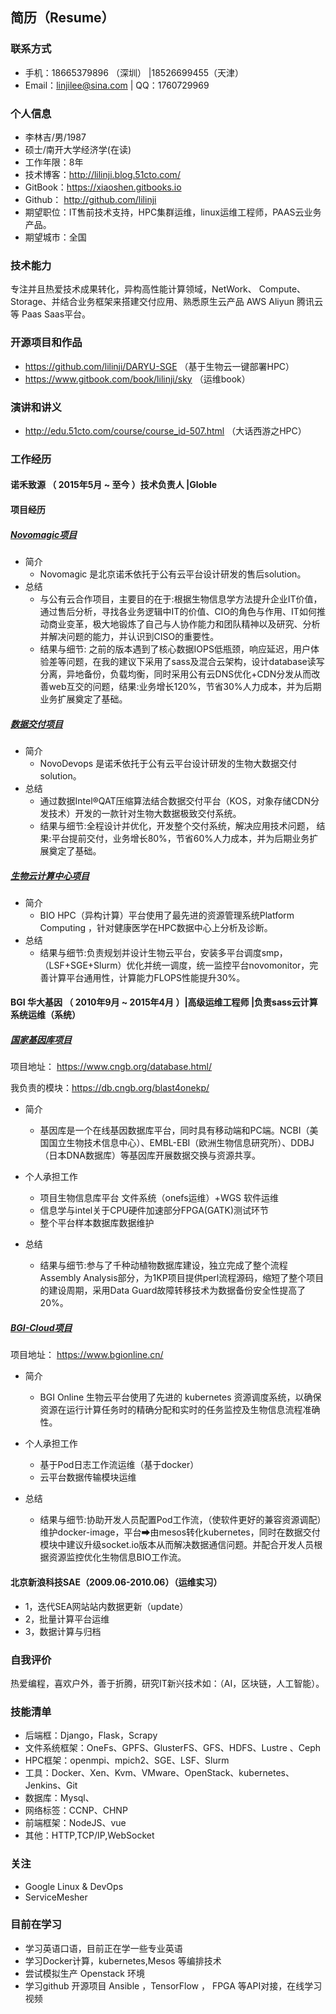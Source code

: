 简历（Resume）
-------------------------------------------

### 联系方式

* 手机：18665379896 （深圳） |18526699455（天津）
* Email：linjilee@sina.com | QQ：1760729969

### 个人信息

* 李林吉/男/1987
* 硕士/南开大学经济学(在读)
* 工作年限：8年
* 技术博客：http://lilinji.blog.51cto.com/
* GitBook：https://xiaoshen.gitbooks.io 
* Github： http://github.com/lilinji
* 期望职位：IT售前技术支持，HPC集群运维，linux运维工程师，PAAS云业务产品。
* 期望城市：全国

### 技术能力

专注并且热爱技术成果转化，异构高性能计算领域，NetWork、 Compute、Storage、并结合业务框架来搭建交付应用、熟悉原生云产品 AWS  Aliyun 腾讯云等 Paas Saas平台。

### 开源项目和作品

* https://github.com/lilinji/DARYU-SGE （基于生物云一键部署HPC）
* https://www.gitbook.com/book/lilinji/sky （运维book）

### 演讲和讲义
* http://edu.51cto.com/course/course_id-507.html （大话西游之HPC）



### 工作经历

####  诺禾致源 （ 2015年5月 ~ 至今 ）技术负责人 |Globle

####  项目经历

##### [Novomagic项目](https://magic.novogene.com)

- 简介
  + Novomagic 是北京诺禾依托于公有云平台设计研发的售后solution。
- 总结
  + 与公有云合作项目，主要目的在于:根据生物信息学方法提升企业IT价值，通过售后分析，寻找各业务逻辑中IT的价值、CIO的角色与作用、IT如何推动商业变革，极大地锻炼了自己与人协作能力和团队精神以及研究、分析并解决问题的能力，并认识到CISO的重要性。
  + 结果与细节: 之前的版本遇到了核心数据IOPS低瓶颈，响应延迟，用户体验差等问题，在我的建议下采用了sass及混合云架构，设计database读写分离，异地备份，负载均衡，同时采用公有云DNS优化+CDN分发从而改善web互交的问题，结果:业务增长120%，节省30%人力成本，并为后期业务扩展奠定了基础。

##### [数据交付项目](https://pan.ksyun.com/login/c/novogene)

- 简介
  + NovoDevops 是诺禾依托于公有云平台设计研发的生物大数据交付solution。
- 总结
  + 通过数据Intel®QAT压缩算法结合数据交付平台（KOS，对象存储CDN分发技术）开发的一款针对生物大数据极致交付系统。
  + 结果与细节:全程设计并优化，开发整个交付系统，解决应用技术问题， 结果:平台提前交付，业务增长80%，节省60%人力成本，并为后期业务扩展奠定了基础。

##### [生物云计算中心项目](http://news.xinhuanet.com/politics/2016-10/21/c_129332900.htm)

- 简介
  + BIO  HPC（异构计算）平台使用了最先进的资源管理系统Platform Computing ，针对健康医学在HPC数据中心上分析及诊断。
- 总结
  + 结果与细节:负责规划并设计生物云平台，安装多平台调度smp，（LSF+SGE+Slurm）优化并统一调度，统一监控平台novomonitor，完善计算平台通用性，计算能力FLOPS性能提升30%。

####  BGI 华大基因 （ 2010年9月 ~ 2015年4月 ）|高级运维工程师 |负责sass云计算系统运维（系统）

##### [国家基因库项目](https://www.cngb.org/)
项目地址： https://www.cngb.org/database.html/

我负责的模块：https://db.cngb.org/blast4onekp/
- 简介
  + 基因库是一个在线基因数据库平台，同时具有移动端和PC端。NCBI（美国国立生物技术信息中心）、EMBL-EBI（欧洲生物信息研究所）、DDBJ（日本DNA数据库）等基因库开展数据交换与资源共享。
- 个人承担工作

  + 项目生物信息库平台 文件系统（onefs运维）+WGS 软件运维
  + 信息学与intel关于CPU硬件加速部分FPGA(GATK)测试环节
  + 整个平台样本数据库数据维护

- 总结
  + 结果与细节:参与了千种动植物数据库建设，独立完成了整个流程Assembly Analysis部分，为1KP项目提供perl流程源码，缩短了整个项目的建设周期，采用Data Guard故障转移技术为数据备份安全性提高了20%。

##### [BGI-Cloud项目](https://www.bgionline.cn/)
项目地址： https://www.bgionline.cn/
- 简介
  + BGI Online 生物云平台使用了先进的 kubernetes 资源调度系统，以确保资源在运行计算任务时的精确分配和实时的任务监控及生物信息流程准确性。

- 个人承担工作
  + 基于Pod日志工作流运维（基于docker）
  + 云平台数据传输模块运维

- 总结
  + 结果与细节:协助开发人员配置Pod工作流，（使软件更好的兼容资源调配）维护docker-image，平台➡由mesos转化kubernetes，同时在数据交付模块中建议升级socket.io版本从而解决数据通信问题。并配合开发人员根据资源监控优化生物信息BIO工作流。

#### 北京新浪科技SAE（2009.06-2010.06）（运维实习）
  + 1，迭代SEA网站站内数据更新（update）
  + 2，批量计算平台运维
  + 3，数据计算与归档

### 自我评价

热爱编程，喜欢户外，善于折腾，研究IT新兴技术如：（AI，区块链，人工智能）。

### 技能清单
* 后端框：Django，Flask，Scrapy
* 文件系统框架：OneFs、GPFS、GlusterFS、GFS、HDFS、Lustre 、Ceph
* HPC框架：openmpi、mpich2、SGE、LSF、Slurm
* 工具：Docker、Xen、Kvm、VMware、OpenStack、kubernetes、Jenkins、Git
* 数据库：Mysql、
* 网络标签：CCNP、CHNP
* 前端框架：NodeJS、vue
* 其他：HTTP,TCP/IP,WebSocket

### 关注

* Google Linux & DevOps
* ServiceMesher

### 目前在学习

- 学习英语口语，目前正在学一些专业英语
- 学习Docker计算，kubernetes,Mesos 等编排技术
- 尝试模拟生产 Openstack 环境
- 学习github 开源项目 Ansible ，TensorFlow ， FPGA 等API对接，在线学习视频
